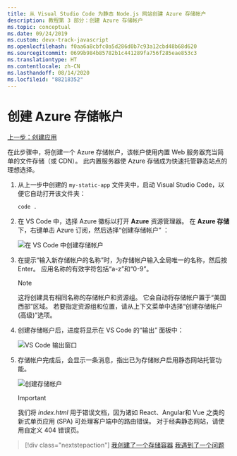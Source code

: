```yaml
---
title: 从 Visual Studio Code 为静态 Node.js 网站创建 Azure 存储帐户
description: 教程第 3 部分：创建 Azure 存储帐户
ms.topic: conceptual
ms.date: 09/24/2019
ms.custom: devx-track-javascript
ms.openlocfilehash: f0aa6a8cbfc0a5d286d0b7c93a12cbd48b68d620
ms.sourcegitcommit: 0699b984b85782b1c441289fa756f285eae853c3
ms.translationtype: HT
ms.contentlocale: zh-CN
ms.lasthandoff: 08/14/2020
ms.locfileid: "88218352"
---
```

# <a name="create-an-azure-storage-account"></a>创建 Azure 存储帐户

[上一步：创建应用](tutorial-vscode-static-website-node-02.md)

在此步骤中，将创建一个 Azure 存储帐户，该帐户使用内置 Web 服务器充当简单的文件存储（或 CDN）。 此内置服务器使 Azure 存储成为快速托管静态站点的理想选择。

1. 从上一步中创建的 `my-static-app` 文件夹中，启动 Visual Studio Code，以便它自动打开该文件夹：

    ```bash
    code .
    ```

1. 在 VS Code 中，选择 Azure 徽标以打开 **Azure** 资源管理器。 在 **Azure 存储**下，右键单击 Azure 订阅，然后选择“创建存储帐户”  ：

    ![在 VS Code 中创建存储帐户](media/static-website/create-storage-account.png)

1. 在提示“输入新存储帐户的名称”时，为存储帐户输入全局唯一的名称，然后按 Enter。 应用名称的有效字符包括“a-z”和“0-9”。

    > [!NOTE]
    > 这将创建具有相同名称的存储帐户和资源组。 它会自动将存储帐户置于“美国西部”区域。 若要指定资源组和位置，请从上下文菜单中选择“创建存储帐户(高级)”选项。

1. 创建存储帐户后，进度将显示在 VS Code 的“输出”  面板中：

    ![VS Code 输出窗口 ](media/static-website/output-storage.png)

1. 存储帐户完成后，会显示一条消息，指出已为存储帐户启用静态网站托管功能。

    ![创建存储帐户](media/static-website/static-website-enabled-notification.png)

    > [!IMPORTANT]
    > 我们将 *index.html* 用于错误文档，因为诸如 React、Angular和 Vue 之类的新式单页应用 (SPA) 可处理客户端中的路由错误。 对于经典静态网站，请使用自定义 404 错误页。

> [!div class="nextstepaction"]
> [我创建了一个存储容器](tutorial-vscode-static-website-node-04.md) [我遇到了一个问题](https://www.research.net/r/PWZWZ52?tutorial=node-deployment-staticwebsite&step=create-storage)
